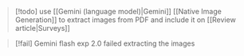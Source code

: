 > [!todo]
> use [[Gemini (language model)|Gemini]] [[Native Image Generation]] to extract images from PDF and include it on [[Review article|Surveys]]

> [!fail]
> Gemini flash exp 2.0 failed extracting the images

